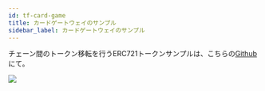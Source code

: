 ```yaml
---
id: tf-card-game
title: カードゲートウェイのサンプル
sidebar_label: カードゲートウェイのサンプル
---
```

チェーン間のトークン移転を行うERC721トークンサンプルは、こちらの[Github](https://github.com/loomnetwork/cards-gateway-example)にて。

![](/developers/docs/img/tf-card-game.gif)